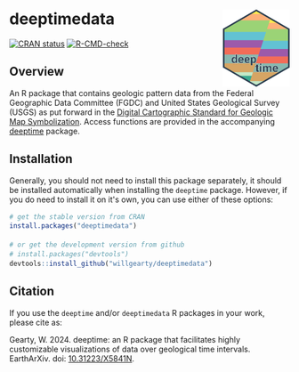 # deeptimedata <img src="man/figures/logo.png" align="right" alt="" width="120">

<!-- badges: start -->
[![CRAN status](https://www.r-pkg.org/badges/version/deeptimedata)](https://CRAN.R-project.org/package=deeptimedata)
[![R-CMD-check](https://github.com/willgearty/deeptimedata/actions/workflows/R-CMD-check.yaml/badge.svg)](https://github.com/willgearty/deeptimedata/actions/workflows/R-CMD-check.yaml)
<!-- badges: end -->

## Overview
An R package that contains geologic pattern data from the Federal Geographic Data Committee (FGDC) and United States Geological Survey (USGS) as put forward in the [Digital Cartographic Standard for Geologic Map Symbolization](https://ngmdb.usgs.gov/fgdc_gds/geolsymstd.php). Access functions are provided in the accompanying [deeptime](https://williamgearty.com/deeptime/) package.

## Installation

Generally, you should not need to install this package separately, it should be installed automatically when installing the `deeptime` package. However, if you do need to install it on it's own, you can use either of these options:

```r
# get the stable version from CRAN
install.packages("deeptimedata")

# or get the development version from github
# install.packages("devtools")
devtools::install_github("willgearty/deeptimedata")
```

## Citation

If you use the `deeptime` and/or `deeptimedata` R packages in your work, please cite as:

Gearty, W. 2024. deeptime: an R package that facilitates highly customizable visualizations of data over geological time intervals. EarthArXiv. doi: [10.31223/X5841N](https://doi.org/10.31223/X5841N).
